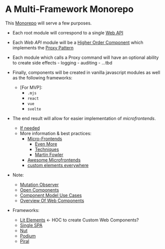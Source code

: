 # A Multi-Framework Monorepo

This [Monorepo](./ReadAboutMonoRepo.md) will serve a few purposes.

- Each root module will correspond to a single [Web API](https://developer.mozilla.org/en-US/docs/Web/API)

- Each _Web API_ module will be a [Higher Order Component](https://en.wikipedia.org/wiki/Higher-order_programming) which implements the [Proxy Pattern](http://www.blackwasp.co.uk/Proxy.aspx)

- Each module which calls a Proxy command will have an optional ability to create side effects 
          - logging
          - auditing
          - ...tbd

- Finally, components will be created in vanilla javascript modules as well as the following frameworks:
    - [For MVP]:
      - `.mjs`
      - `react`
      - `vue`
      - `svelte`

- The end result will allow for easier implementation of _microfrontends_.
  - [If needed](https://www.angulararchitects.io/aktuelles/a-software-architects-approach-towards/)
  - More information & best practices:
    - [Micro-Frontends](https://micro-frontends.org/)
      - [Even More](https://micro-frontends.org/#additional-resources)
      - [Techniques](https://www.thoughtworks.com/radar/techniques/micro-frontends)
      - [Martin Fowler](https://martinfowler.com/articles/micro-frontends.html)
    - [Awesome Microfrontends](https://github.com/ChristianUlbrich/awesome-microfrontends)
    - [custom elements everywhere](https://custom-elements-everywhere.com/)
- Note:
  - [Mutation Observer](https://developer.mozilla.org/en-US/docs/Web/API/MutationObserver)
  - [Open Components](https://opencomponents.github.io/)
  - [Component Model Use Cases](https://www.w3.org/2008/webapps/wiki/Component_Model_Use_Cases)
  - [Overview Of Web Components](https://blogs.windows.com/msedgedev/2015/07/14/bringing-componentization-to-the-web-an-overview-of-web-components/)
- Frameworks:
  - [Lit Elements](https://lit-element.polymer-project.org/) <- HOC to create Custom Web Components?
  - [Single SPA](https://single-spa.js.org/)
  - [Nut](https://github.com/nut-project/nut)
  - [Podium](https://podium-lib.io/)
  - [Piral](https://piral.io/)